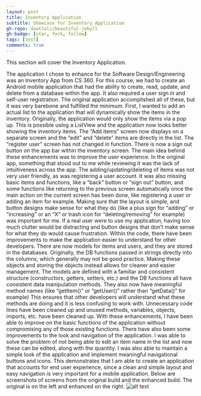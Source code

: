 ```yaml
---
layout: post
title: Inventory Application
subtitle: Showcase for Inventory Application
gh-repo: daattali/beautiful-jekyll
gh-badge: [star, fork, follow]
tags: [test]
comments: true
---
```


This section will cover the Inventory Application.

The application I chose to enhance for the Software Design/Engineering was an Inventory App from CS 360. For this course, we had to create an Android mobile application that had the ability to create, read, update, and delete from a database within the app. It also required a user sign in and self-user registration. The original application accomplished all of these, but it was very barebone and fulfilled the minimum.
First, I wanted to add an actual list to the application that will dynamically show the items in the inventory. Originally, the application would only show the items via a pop up. This is possible using a ListView and the application now looks better showing the inventory items. The “Add items” screen now displays on a separate screen and the “edit” and “delete” items are directly in the list. The “register user” screen has not changed in function. There is now a sign out button on the app bar within the inventory screen.
The main idea behind these enhancements was to improve the user experience. In the original app, something that stood out to me while reviewing it was the lack of intuitiveness across the app. The adding/updating/deleting of items was not very user friendly, as was registering a user account. It was also missing basic items and functions, like a “back” button or “sign out” button, and some functions like returning to the previous screen automatically once the main action on the current screen has been done, like registering a user or adding an item for example. Making sure that the layout is simple, and button designs make sense for what they do (like a plus sign for “adding” or “increasing” or an “X” or trash icon for “deleting/removing” for example) was important for me. If a real user were to use my application, having too much clutter would be distracting and button designs that don’t make sense for what they do would cause frustration.
Within the code, there have been improvements to make the application easier to understand for other developers. There are now models for items and users, and they are stored in the databases. Originally, the DB functions passed in strings directly into the columns, which generally may not be good practice. Making these objects and storing the objects instead allows for cleaner and easier management. The models are defined with a familiar and consistent structure (constructors, getters, setters, etc.) and the DB functions all have consistent data manipulation methods. They also now have meaningful method names (like “getItem()” or “getUser()” rather than “getData()” for example) This ensures that other developers will understand what these methods are doing and it is less confusing to work with. Unnecessary code lines have been cleaned up and unused methods, variables, objects, imports, etc. have been cleaned up.
With these enhancements, I have been able to improve on the basic functions of the application without compromising any of those existing functions. There have also been some improvements to the look and navigation of the application. I was able to solve the problem of not being able to edit an item name in the list and now these can be edited, along with the quantity. I was also able to maintain a simple look of the application and implement meaningful navigational buttons and icons. This demonstrates that I am able to create an application that accounts for end user experience, since a clean and simple layout and easy navigation is very important for a mobile application.
Below are screenshots of screens from the original build and the enhanced build. The original is on the left and enhanced on the right.
![alt text]([http://url/to/img.png](https://github.com/Fxvargas/Fxvargas.github.io/blob/master/assets/img/MainScreen.PNG)https://github.com/Fxvargas/Fxvargas.github.io/blob/master/assets/img/MainScreen.PNG)
